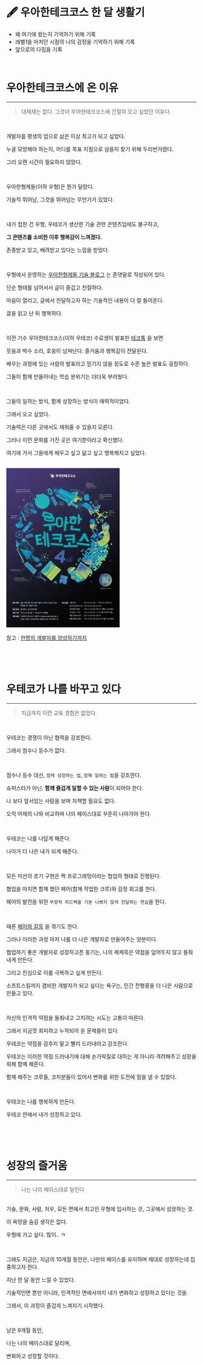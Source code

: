 # 🖋 우아한테크코스 한 달 생활기

- 왜 여기에 왔는지 기억하기 위해 기록
- 레벨1을 마치던 시점의 나의 감정을 기억하기 위해 기록
- 앞으로의 다짐을 기록

<br>

# 우아한테크코스에 온 이유

---

> 대체재는 없다. 그것이 우아한테크코스에 간절히 오고 싶었던 이유다.

<br>


개발자를 평생의 업으로 삼은 이상 최고가 되고 싶었다.

누굴 모방해야 하는지, 어디를 목표 지점으로 삼을지 찾기 위해 두리번거렸다.

그리 오랜 시간이 필요하지 않았다.

<br>

우아한형제들(이하 우형)은 뭔가 달랐다.

기술적 뛰어남, 그것을 뛰어넘는 무언가가 있었다.

<br>

내가 접한 건 우형, 우테코가 생산한 기술 관련 콘텐츠임에도 불구하고,

**그 콘텐츠를 소비한 이후 행복감이 느껴졌다.**

존중받고 있고, 배려받고 있다는 느낌을 받았다.

<br>

우형에서 운영하는 [우아한형제들 기술 블로그](https://techblog.woowahan.com/) 는 존댓말로 작성되어 있다.

단순 형태를 넘어서서 글이 즐겁고 친절하다.

마음이 열리고, 글에서 전달하고자 하는 기술적인 내용이 더 잘 들어온다.

글을 읽고 난 뒤 행복하다.

<br>

이전 기수 우아한테크코스(이하 우테코) 수료생이 발표한 [테코톡](https://www.youtube.com/watch?v=XfYJCpAb2aE) 을 보면

웃음과 박수 소리, 호응이 넘쳐난다. 즐거움과 행복감이 전달된다.

배우는 과정에 있는 사람의 발표라고 믿기지 않을 정도로 수준 높은 발표도 굉장하다.

그들이 함께 만들어내는 학습 분위기는 더더욱 부러웠다.

<br>

그들의 일하는 방식, 함께 성장하는 방식이 매력적이었다.

그래서 오고 싶었다.

기술력은 다른 곳에서도 채워줄 수 있을지 모른다.

그러나 이런 문화를 가진 곳은 여기뿐이라고 확신했다.

여기에 가서 그들에게 배우고 싶고 닮고 싶고 행복해지고 싶었다.

<br>

<img src="./woowacourse-4th-announce.jpeg" alt="우아한테크코스 4기 모집 공고" width="300px">

참고 : [한명의 개발자를 양성하기까지](https://techblog.woowahan.com/5977/)

<br><br><br>

# 우테코가 나를 바꾸고 있다

---

> 지금까지 이런 교육 경험은 없었다.

<br>

우테코는 경쟁이 아닌 협력을 강조한다.

그래서 점수나 등수가 없다.

<br>

점수나 등수 대신, `함께 성장하는 법`, `함께 일하는 법`을 강조한다.

슈퍼스타가 아닌, **함께 즐겁게 일할 수 있는 사람**이 되어야 한다.

나 보다 앞서있는 사람을 보며 자책할 필요도 없다.

오직 어제의 나와 비교하며 나의 페이스대로 꾸준히 나아가야 한다.

<br>

우테코는 나를 나답게 해준다.

나아가 더 나은 내가 되게 해준다.

<br>

모든 미션의 초기 구현은 짝 프로그래밍이라는 협업의 형태로 진행된다.

협업을 마치면 함께 했던 페어(함께 작업한 크루)와 감정 회고를 한다.

페어의 발전을 위한 `부정적 피드백을 기분 나쁘지 않게 전달하는 연습`을 한다.

<br>

때론 [페어와 갈등](https://prolog.techcourse.co.kr/studylogs/2097) 을 겪기도 한다.

그러나 이러한 과정 마저 나를 더 나은 개발자로 만들어주는 양분이다.

협업하기 좋은 개발자로 성장하고픈 동기는, 나의 케케묵은 약점을 덮어두지 않고 들춰내게 만든다.

그리고 진심으로 이를 극복하고 싶게 만든다.

소프트스킬까지 겸비한 개발자가 되고 싶다는 욕구는, 인간 전형중을 더 나은 사람으로 만들고 있다.

<br>

자신의 인격적 약점을 들춰내고 고치려는 시도는 고통이 따른다.

그래서 지금껏 회피하고 누적되어 온 문제들이 있다.

우테코는 약점을 감추지 말고 빨리 드러내라고 강조한다.

우테코는 이러한 약점 드러내기에 대해 손가락질로 대하는 게 아니라 격려해주고 성장을 위해 함께 해준다.

함께 해주는 크루들, 코치분들이 있어서 변화를 위한 도전에 힘을 낼 수 있었다.


<br>

우테코는 나를 행복하게 만든다.

우테코 안에서 내가 성장하고 있다.

<br><br><br>

# 성장의 즐거움

---

> 나는 나의 페이스대로 달린다

<br>
기술, 문화, 사람, 처우, 모든 면에서 최고인 우형에 입사하는 것, 그곳에서 성장하는 것. 

이 욕망을 숨길 생각은 없다.

우형에 가고 싶다. 많이.. ㅋ

<br>

그래도 지금은, 지금의 10개월 동안은, 나만의 페이스를 유지하며 제대로 성장하는데 집중하고자 한다.

지난 한 달 동안 느낄 수 있었다.

기술적인면 뿐만 아니라, 인격적인 면에서까지 내가 변화하고 성장하고 있다는 것을.

그래서, 이 과정이 즐겁게 느껴지기 시작했다.

<br>

남은 9개월 동안,

나는 나의 페이스대로 달리며,

변화하고 성장할 것이다.

<br>
